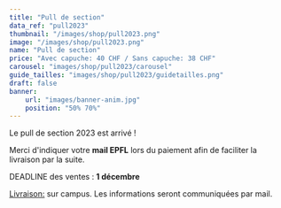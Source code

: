 ```yaml
---
title: "Pull de section"
data_ref: "pull2023"
thumbnail: "/images/shop/pull2023.png"
image: "/images/shop/pull2023.png"
name: "Pull de section"
price: "Avec capuche: 40 CHF / Sans capuche: 38 CHF"
carousel: "images/shop/pull2023/carousel"
guide_tailles: "images/shop/pull2023/guidetailles.png"
draft: false
banner:
    url: "images/banner-anim.jpg"
    position: "50% 70%"
---
```


Le pull de section 2023 est arrivé !

Merci d'indiquer votre **mail EPFL** lors du paiement afin de faciliter la livraison par la suite.
	
DEADLINE des ventes : **1 décembre**

<u>Livraison:</u> sur campus. Les informations seront communiquées par mail.

